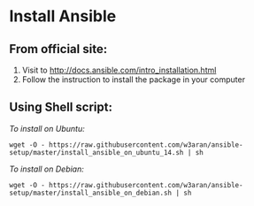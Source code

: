 # Install Ansible

From official site:
-------------------

1. Visit to http://docs.ansible.com/intro_installation.html
2. Follow the instruction to install the package in your computer

Using Shell script:
-------------------
*To install on Ubuntu:*
```
wget -O - https://raw.githubusercontent.com/w3aran/ansible-setup/master/install_ansible_on_ubuntu_14.sh | sh
```

*To install on Debian:*
```
wget -O - https://raw.githubusercontent.com/w3aran/ansible-setup/master/install_ansible_on_debian.sh | sh
```